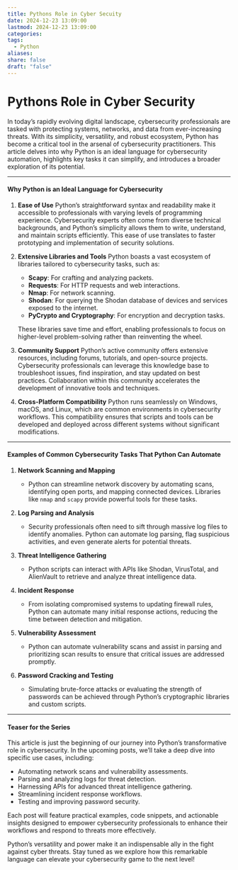 ```yaml
---
title: Pythons Role in Cyber Secuity
date: 2024-12-23 13:09:00
lastmod: 2024-12-23 13:09:00
categories: 
tags:
  - Python
aliases: 
share: false
draft: "false"
---
```


# Pythons Role in Cyber Security

In today’s rapidly evolving digital landscape, cybersecurity professionals are tasked with protecting systems, networks, and data from ever-increasing threats. With its simplicity, versatility, and robust ecosystem, Python has become a critical tool in the arsenal of cybersecurity practitioners. This article delves into why Python is an ideal language for cybersecurity automation, highlights key tasks it can simplify, and introduces a broader exploration of its potential.

---

#### Why Python is an Ideal Language for Cybersecurity

1. **Ease of Use** Python’s straightforward syntax and readability make it accessible to professionals with varying levels of programming experience. Cybersecurity experts often come from diverse technical backgrounds, and Python’s simplicity allows them to write, understand, and maintain scripts efficiently. This ease of use translates to faster prototyping and implementation of security solutions.
    
2. **Extensive Libraries and Tools** Python boasts a vast ecosystem of libraries tailored to cybersecurity tasks, such as:
    
    - **Scapy**: For crafting and analyzing packets.
    - **Requests**: For HTTP requests and web interactions.
    - **Nmap**: For network scanning.
    - **Shodan**: For querying the Shodan database of devices and services exposed to the internet.
    - **PyCrypto and Cryptography**: For encryption and decryption tasks.
    
    These libraries save time and effort, enabling professionals to focus on higher-level problem-solving rather than reinventing the wheel.
    
3. **Community Support** Python’s active community offers extensive resources, including forums, tutorials, and open-source projects. Cybersecurity professionals can leverage this knowledge base to troubleshoot issues, find inspiration, and stay updated on best practices. Collaboration within this community accelerates the development of innovative tools and techniques.
    
4. **Cross-Platform Compatibility** Python runs seamlessly on Windows, macOS, and Linux, which are common environments in cybersecurity workflows. This compatibility ensures that scripts and tools can be developed and deployed across different systems without significant modifications.
    

---

#### Examples of Common Cybersecurity Tasks That Python Can Automate

1. **Network Scanning and Mapping**
    
    - Python can streamline network discovery by automating scans, identifying open ports, and mapping connected devices. Libraries like `nmap` and `scapy` provide powerful tools for these tasks.
2. **Log Parsing and Analysis**
    
    - Security professionals often need to sift through massive log files to identify anomalies. Python can automate log parsing, flag suspicious activities, and even generate alerts for potential threats.
3. **Threat Intelligence Gathering**
    
    - Python scripts can interact with APIs like Shodan, VirusTotal, and AlienVault to retrieve and analyze threat intelligence data.
4. **Incident Response**
    
    - From isolating compromised systems to updating firewall rules, Python can automate many initial response actions, reducing the time between detection and mitigation.
5. **Vulnerability Assessment**
    
    - Python can automate vulnerability scans and assist in parsing and prioritizing scan results to ensure that critical issues are addressed promptly.
6. **Password Cracking and Testing**
    
    - Simulating brute-force attacks or evaluating the strength of passwords can be achieved through Python’s cryptographic libraries and custom scripts.

---

#### Teaser for the Series

This article is just the beginning of our journey into Python’s transformative role in cybersecurity. In the upcoming posts, we’ll take a deep dive into specific use cases, including:

- Automating network scans and vulnerability assessments.
- Parsing and analyzing logs for threat detection.
- Harnessing APIs for advanced threat intelligence gathering.
- Streamlining incident response workflows.
- Testing and improving password security.

Each post will feature practical examples, code snippets, and actionable insights designed to empower cybersecurity professionals to enhance their workflows and respond to threats more effectively.

Python’s versatility and power make it an indispensable ally in the fight against cyber threats. Stay tuned as we explore how this remarkable language can elevate your cybersecurity game to the next level!